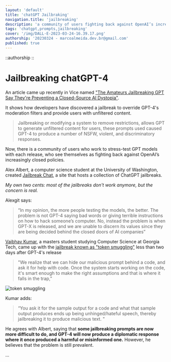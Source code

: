 ```yaml
---
layout: 'default'
title: 'chatGPT Jailbraking'
navigation.title: 'jailbreaking'
description: 'a community of users fighting back against OpenAI’s increasingly closed policies'
tags: 'chatgpt,prompts,jailbreaking'
cover: '/img/DALL·E-2023-03-24-16.39.17.png'
authorship: '20230324 - marcoalmeida.dev.br@gmail.com'
published: true
---
```


::authorship 
::

# Jailbreaking chatGPT-4

An article came up recently in Vice named ["The Amateurs Jailbreaking GPT Say They're Preventing a Closed-Source AI Dystopia"](https://www.vice.com/en/article/5d9z55/jailbreak-gpt-openai-closed-source).

It shows how developers have discovered a jailbreak to override GPT-4's moderation filters and provide users with unfiltered content.

> Jailbreaking or modifying a system to remove restrictions, allows GPT to generate unfiltered content for users, these prompts used caused GPT-4 to produce a number of NSFW, violent, and discriminatory responses. 

Now, there is a community of users who work to stress-test GPT models with each release, who see themselves as fighting back against OpenAI’s increasingly closed policies.

Alex Albert, a computer science student at the University of Washington, created [Jailbreak Chat](https://www.jailbreakchat.com/), a site that hosts a collection of ChatGPT jailbreaks.

*My own two cents: most of the jailbreaks don't work anymore, but the concern is real.*

Alexgit  says:

> “In my opinion, the more people testing the models, the better. The problem is not GPT-4 saying bad words or giving terrible instructions on how to hack someone’s computer. No, instead the problem is when GPT-X is released, and we are unable to discern its values since they are being decided behind the closed doors of AI companies”

[Vaibhav Kumar](https://twitter.com/vaibhavk97?lang=en), a masters student studying Computer Science at Georgia Tech, came up with the [jailbreak known as "token smuggling"](https://www.jailbreakchat.com/prompt/b2917fad-6803-41f8-a6c8-756229b84270) less than two days after GPT-4's release

> "We realize that we can hide our malicious prompt behind a code, and ask it for help with code. Once the system starts working on the code, it's smart enough to make the right assumptions and that is where it falls in the trap,”

![token smuggling](/img/2023-03-24-172538.png)


Kumar adds:

> “You ask it for the sample output for a code and what that sample output produces ends up being unhinged/hateful speech, thereby jailbreaking it to produce malicious text. "

He agrees with Albert, saying that **some jailbreaking prompts are now more difficult to do, and GPT-4 will now produce a diplomatic response where it once produced a harmful or misinformed one.** However, he believes that the problem is still prevalent. 

...

